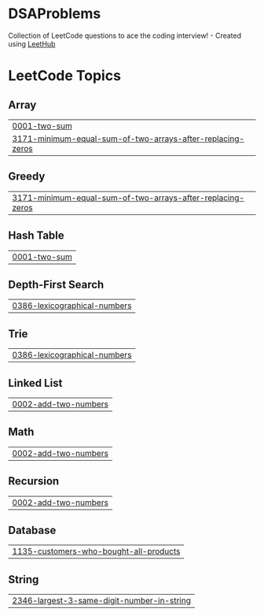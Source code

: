 # DSAProblems
Collection of LeetCode questions to ace the coding interview! - Created using [LeetHub](https://github.com/QasimWani/LeetHub)

<!---LeetCode Topics Start-->
# LeetCode Topics
## Array
|  |
| ------- |
| [0001-two-sum](https://github.com/abhinav3105/DSAProblemsLeetCode/tree/master/0001-two-sum) |
| [3171-minimum-equal-sum-of-two-arrays-after-replacing-zeros](https://github.com/abhinav3105/DSAProblemsLeetCode/tree/master/3171-minimum-equal-sum-of-two-arrays-after-replacing-zeros) |
## Greedy
|  |
| ------- |
| [3171-minimum-equal-sum-of-two-arrays-after-replacing-zeros](https://github.com/abhinav3105/DSAProblemsLeetCode/tree/master/3171-minimum-equal-sum-of-two-arrays-after-replacing-zeros) |
## Hash Table
|  |
| ------- |
| [0001-two-sum](https://github.com/abhinav3105/DSAProblemsLeetCode/tree/master/0001-two-sum) |
## Depth-First Search
|  |
| ------- |
| [0386-lexicographical-numbers](https://github.com/abhinav3105/DSAProblemsLeetCode/tree/master/0386-lexicographical-numbers) |
## Trie
|  |
| ------- |
| [0386-lexicographical-numbers](https://github.com/abhinav3105/DSAProblemsLeetCode/tree/master/0386-lexicographical-numbers) |
## Linked List
|  |
| ------- |
| [0002-add-two-numbers](https://github.com/abhinav3105/DSAProblemsLeetCode/tree/master/0002-add-two-numbers) |
## Math
|  |
| ------- |
| [0002-add-two-numbers](https://github.com/abhinav3105/DSAProblemsLeetCode/tree/master/0002-add-two-numbers) |
## Recursion
|  |
| ------- |
| [0002-add-two-numbers](https://github.com/abhinav3105/DSAProblemsLeetCode/tree/master/0002-add-two-numbers) |
## Database
|  |
| ------- |
| [1135-customers-who-bought-all-products](https://github.com/abhinav3105/DSAProblemsLeetCode/tree/master/1135-customers-who-bought-all-products) |
## String
|  |
| ------- |
| [2346-largest-3-same-digit-number-in-string](https://github.com/abhinav3105/DSAProblemsLeetCode/tree/master/2346-largest-3-same-digit-number-in-string) |
<!---LeetCode Topics End-->